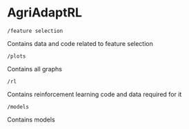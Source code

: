 # AgriAdaptRL

```/feature selection```

Contains data and code related to feature selection

```/plots```

Contains all graphs

```/rl```

Contains reinforcement learning code and data required for it

```/models```

Contains models

